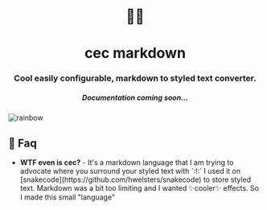 <h1 align="center">🐱‍🐉</h1>
<h1 align="center"> cec markdown </h1>
<h3 align="center"> Cool easily configurable, markdown to styled text converter. </h3>
<h5 align="center"> Documentation coming soon... </h5>

![rainbow](https://user-images.githubusercontent.com/84760072/208384585-03ebeb8d-25ad-4764-8c55-3952c670dce5.png)

<h2>🤔 Faq</h2>
<ul>
  <li><b>WTF even is cec?</b> - It's a markdown language that I am trying to advocate where you surround your styled text with `:!:` I used it on [snakecode](https://github.com/hwelsters/snakecode) to store styled text. Markdown was a bit too limiting and I wanted ✨cooler✨ effects. So I made this small "language"  
</ul>
